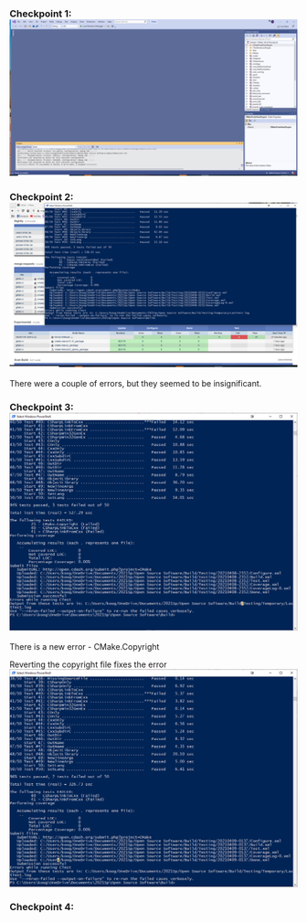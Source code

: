 ### Checkpoint 1: ![check1](images/check1.png)

### Checkpoint 2: ![check2](images/check2.png)
There were a couple of errors, but they seemed to be insignificant.

### Checkpoint 3: ![check3](images/check3.png)
There is a new error - CMake.Copyright

Reverting the copyright file fixes the error
![check32](images/check32.png)

### Checkpoint 4: 